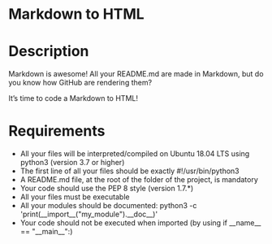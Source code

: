 # Markdown to HTML

# Description

Markdown is awesome! All your README.md are made in Markdown, but do you know how GitHub are rendering them?

It’s time to code a Markdown to HTML!

# Requirements 

<ul>
    <li>All your files will be interpreted/compiled on Ubuntu 18.04 LTS using python3 (version 3.7 or higher)</li>
    <li>The first line of all your files should be exactly #!/usr/bin/python3</li>
    <li>A README.md file, at the root of the folder of the project, is mandatory</li>
    <li>Your code should use the PEP 8 style (version 1.7.*)</li>
    <li>All your files must be executable</li>
    <li>All your modules should be documented: python3 -c 'print(__import__("my_module").__doc__)'</li>
    <li>Your code should not be executed when imported (by using if __name__ == "__main__":)</li>

</ul>